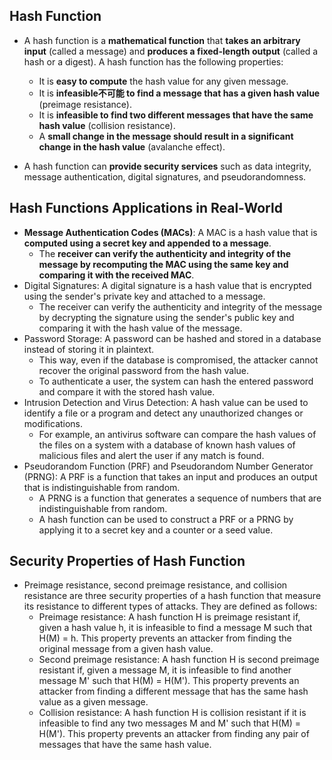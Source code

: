## Hash Function
- A hash function is a __mathematical function__ that __takes an arbitrary input__ (called a message) and __produces a fixed-length output__ (called a hash or a digest). A hash function has the following properties:
    - It is __easy to compute__ the hash value for any given message.
    - It is __infeasible不可能 to find a message that has a given hash value__ (preimage resistance).
    - It is __infeasible to find two different messages that have the same hash value__ (collision resistance).
    - A __small change in the message should result in a significant change in the hash value__ (avalanche effect).

- A hash function can __provide security services__ such as data integrity, message authentication, digital signatures, and pseudorandomness.

## Hash Functions Applications in Real-World 
- __Message Authentication Codes (MACs)__: A MAC is a hash value that is __computed using a secret key and appended to a message__.
  - The __receiver can verify the authenticity and integrity of the message by recomputing the MAC using the same key and comparing it with the received MAC__.
- Digital Signatures: A digital signature is a hash value that is encrypted using the sender's private key and attached to a message.
  - The receiver can verify the authenticity and integrity of the message by decrypting the signature using the sender's public key and comparing it with the hash value of the message.
- Password Storage: A password can be hashed and stored in a database instead of storing it in plaintext.
  - This way, even if the database is compromised, the attacker cannot recover the original password from the hash value.
  - To authenticate a user, the system can hash the entered password and compare it with the stored hash value.
- Intrusion Detection and Virus Detection: A hash value can be used to identify a file or a program and detect any unauthorized changes or modifications.
  - For example, an antivirus software can compare the hash values of the files on a system with a database of known hash values of malicious files and alert the user if any match is found.
- Pseudorandom Function (PRF) and Pseudorandom Number Generator (PRNG): A PRF is a function that takes an input and produces an output that is indistinguishable from random.
  - A PRNG is a function that generates a sequence of numbers that are indistinguishable from random.
  - A hash function can be used to construct a PRF or a PRNG by applying it to a secret key and a counter or a seed value.

## Security Properties of Hash Function
- Preimage resistance, second preimage resistance, and collision resistance are three security properties of a hash function that measure its resistance to different types of attacks. They are defined as follows:
    - Preimage resistance: A hash function H is preimage resistant if, given a hash value h, it is infeasible to find a message M such that H(M) = h. This property prevents an attacker from finding the original message from a given hash value.
    - Second preimage resistance: A hash function H is second preimage resistant if, given a message M, it is infeasible to find another message M' such that H(M) = H(M'). This property prevents an attacker from finding a different message that has the same hash value as a given message.
    - Collision resistance: A hash function H is collision resistant if it is infeasible to find any two messages M and M' such that H(M) = H(M'). This property prevents an attacker from finding any pair of messages that have the same hash value.
